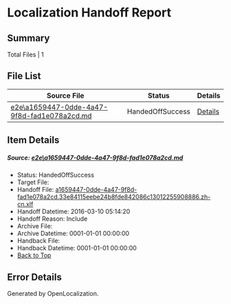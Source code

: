 # <a name='report-top'></a> Localization Handoff Report

## Summary
 Total Files | 1

## File List
 Source File | Status | Details 
 ----------- | ------ | ------- 
 [e2e\a1659447-0dde-4a47-9f8d-fad1e078a2cd.md](https://github.com/OpenLocalizationTest/oltest/blob/586e5abbb28a5ca576a9a79ff089c05dc062378c/e2e/a1659447-0dde-4a47-9f8d-fad1e078a2cd.md) | HandedOffSuccess | [Details](#f9c97acddcc4435fad5ed9440ce2b26fff21045e1)

## Item Details
##### <a name='f9c97acddcc4435fad5ed9440ce2b26fff21045e1'></a> Source: [e2e\a1659447-0dde-4a47-9f8d-fad1e078a2cd.md](https://github.com/OpenLocalizationTest/oltest/blob/586e5abbb28a5ca576a9a79ff089c05dc062378c/e2e/a1659447-0dde-4a47-9f8d-fad1e078a2cd.md)
* Status: HandedOffSuccess
* Target File: 
* Handoff File: [a1659447-0dde-4a47-9f8d-fad1e078a2cd.33e84115eebe24b8fde842086c13012255908886.zh-cn.xlf](https://github.com/OpenLocalizationTestOrg/olhandoff/blob/b4b4175bc3e5817a28f757047149798ec865d469/ol-handoff/OpenLocalizationTestOrg/oltest.zh-cn/xinjiang/ht/a1659447-0dde-4a47-9f8d-fad1e078a2cd.33e84115eebe24b8fde842086c13012255908886.zh-cn.xlf)
* Handoff Datetime: 2016-03-10 05:14:20
* Handoff Reason: Include
* Archive File: 
* Archive Datetime: 0001-01-01 00:00:00
* Handback File: 
* Handback Datetime: 0001-01-01 00:00:00
* [Back to Top](#report-top)


## Error Details

Generated by OpenLocalization.
